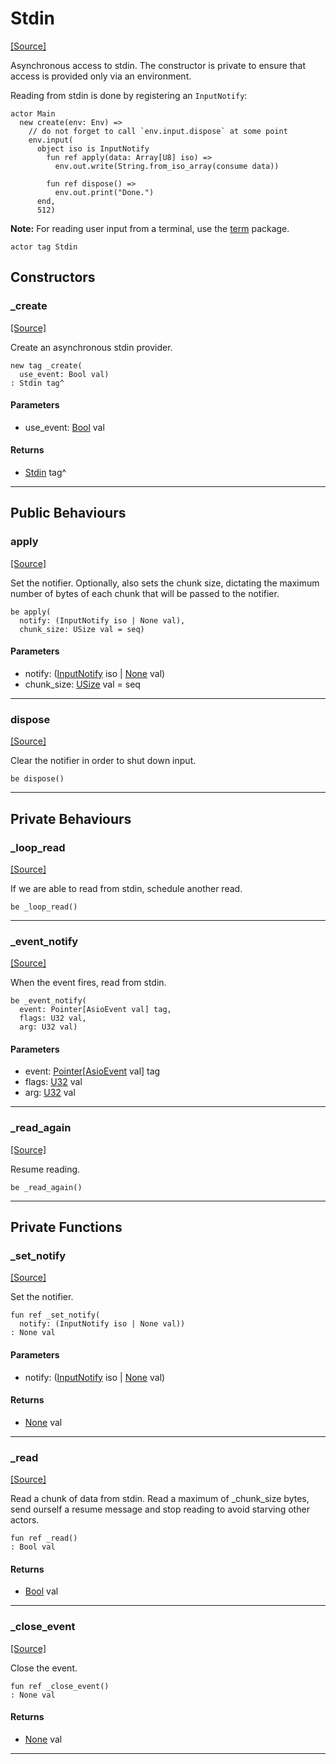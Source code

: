 # Stdin
<span class="source-link">[[Source]](src/builtin/stdin.md#L49)</span>

Asynchronous access to stdin. The constructor is private to ensure that
access is provided only via an environment.

Reading from stdin is done by registering an `InputNotify`:

```pony
actor Main
  new create(env: Env) =>
    // do not forget to call `env.input.dispose` at some point
    env.input(
      object iso is InputNotify
        fun ref apply(data: Array[U8] iso) =>
          env.out.write(String.from_iso_array(consume data))

        fun ref dispose() =>
          env.out.print("Done.")
      end,
      512)
```

**Note:** For reading user input from a terminal, use the [term](term--index.md) package.


```pony
actor tag Stdin
```

## Constructors

### _create
<span class="source-link">[[Source]](src/builtin/stdin.md#L78)</span>


Create an asynchronous stdin provider.


```pony
new tag _create(
  use_event: Bool val)
: Stdin tag^
```
#### Parameters

*   use_event: [Bool](builtin-Bool.md) val

#### Returns

* [Stdin](builtin-Stdin.md) tag^

---

## Public Behaviours

### apply
<span class="source-link">[[Source]](src/builtin/stdin.md#L84)</span>


Set the notifier. Optionally, also sets the chunk size, dictating the
maximum number of bytes of each chunk that will be passed to the notifier.


```pony
be apply(
  notify: (InputNotify iso | None val),
  chunk_size: USize val = seq)
```
#### Parameters

*   notify: ([InputNotify](builtin-InputNotify.md) iso | [None](builtin-None.md) val)
*   chunk_size: [USize](builtin-USize.md) val = seq

---

### dispose
<span class="source-link">[[Source]](src/builtin/stdin.md#L92)</span>


Clear the notifier in order to shut down input.


```pony
be dispose()
```

---

## Private Behaviours

### _loop_read
<span class="source-link">[[Source]](src/builtin/stdin.md#L121)</span>


If we are able to read from stdin, schedule another read.


```pony
be _loop_read()
```

---

### _event_notify
<span class="source-link">[[Source]](src/builtin/stdin.md#L129)</span>


When the event fires, read from stdin.


```pony
be _event_notify(
  event: Pointer[AsioEvent val] tag,
  flags: U32 val,
  arg: U32 val)
```
#### Parameters

*   event: [Pointer](builtin-Pointer.md)\[[AsioEvent](builtin-AsioEvent.md) val\] tag
*   flags: [U32](builtin-U32.md) val
*   arg: [U32](builtin-U32.md) val

---

### _read_again
<span class="source-link">[[Source]](src/builtin/stdin.md#L139)</span>


Resume reading.


```pony
be _read_again()
```

---

## Private Functions

### _set_notify
<span class="source-link">[[Source]](src/builtin/stdin.md#L98)</span>


Set the notifier.


```pony
fun ref _set_notify(
  notify: (InputNotify iso | None val))
: None val
```
#### Parameters

*   notify: ([InputNotify](builtin-InputNotify.md) iso | [None](builtin-None.md) val)

#### Returns

* [None](builtin-None.md) val

---

### _read
<span class="source-link">[[Source]](src/builtin/stdin.md#L145)</span>


Read a chunk of data from stdin. Read a maximum of _chunk_size bytes, send
ourself a resume message and stop reading to avoid starving other actors.


```pony
fun ref _read()
: Bool val
```

#### Returns

* [Bool](builtin-Bool.md) val

---

### _close_event
<span class="source-link">[[Source]](src/builtin/stdin.md#L200)</span>


Close the event.


```pony
fun ref _close_event()
: None val
```

#### Returns

* [None](builtin-None.md) val

---


